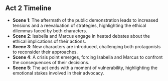 ## Act 2 Timeline
- **Scene 1**: The aftermath of the public demonstration leads to increased tensions and a reevaluation of strategies, highlighting the ethical dilemmas faced by both characters.
- **Scene 2**: Isabella and Marcus engage in heated debates about the ethical implications of their actions.
- **Scene 3**: New characters are introduced, challenging both protagonists to reconsider their approaches.
- **Scene 4**: A crisis point emerges, forcing Isabella and Marcus to confront the consequences of their decisions.
- **Scene 5**: The act ends with a moment of vulnerability, highlighting the emotional stakes involved in their advocacy.
